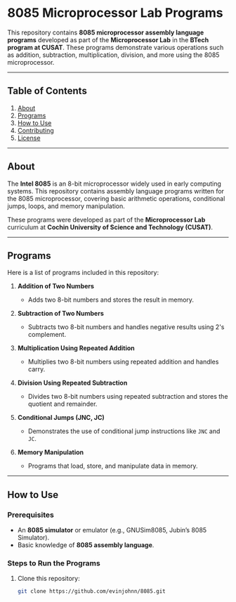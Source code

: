 
# 8085 Microprocessor Lab Programs

This repository contains **8085 microprocessor assembly language programs** developed as part of the **Microprocessor Lab** in the **BTech program at CUSAT**. These programs demonstrate various operations such as addition, subtraction, multiplication, division, and more using the 8085 microprocessor.

---

## Table of Contents

1. [About](#about)
2. [Programs](#programs)
3. [How to Use](#how-to-use)
4. [Contributing](#contributing)
5. [License](#license)

---

## About

The **Intel 8085** is an 8-bit microprocessor widely used in early computing systems. This repository contains assembly language programs written for the 8085 microprocessor, covering basic arithmetic operations, conditional jumps, loops, and memory manipulation.

These programs were developed as part of the **Microprocessor Lab** curriculum at **Cochin University of Science and Technology (CUSAT)**.

---

## Programs

Here is a list of programs included in this repository:

1. **Addition of Two Numbers**  
   - Adds two 8-bit numbers and stores the result in memory.

2. **Subtraction of Two Numbers**  
   - Subtracts two 8-bit numbers and handles negative results using 2's complement.

3. **Multiplication Using Repeated Addition**  
   - Multiplies two 8-bit numbers using repeated addition and handles carry.

4. **Division Using Repeated Subtraction**  
   - Divides two 8-bit numbers using repeated subtraction and stores the quotient and remainder.

5. **Conditional Jumps (JNC, JC)**  
   - Demonstrates the use of conditional jump instructions like `JNC` and `JC`.

6. **Memory Manipulation**  
   - Programs that load, store, and manipulate data in memory.

---

## How to Use

### Prerequisites
- An **8085 simulator** or emulator (e.g., GNUSim8085, Jubin’s 8085 Simulator).
- Basic knowledge of **8085 assembly language**.

### Steps to Run the Programs
1. Clone this repository:
   ```bash
   git clone https://github.com/evinjohnn/8085.git
